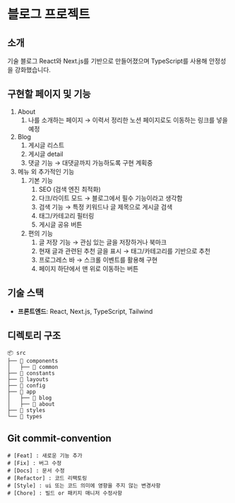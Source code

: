 # 블로그 프로젝트

## 소개

기술 블로그
React와 Next.js를 기반으로 만들어졌으며 TypeScript를 사용해 안정성을 강화했습니다.

## 구현할 페이지 및 기능

1. About
   1. 나를 소개하는 페이지 → 이력서 정리한 노션 페이지로도 이동하는 링크를 넣을 예정
2. Blog
   1. 게시글 리스트
   2. 게시글 detail
   3. 댓글 기능 → 대댓글까지 가능하도록 구현 계획중
3. 메뉴 외 추가적인 기능
   1. 기본 기능
      1. SEO (검색 엔진 최적화)
      2. 다크/라이트 모드 → 블로그에서 필수 기능이라고 생각함
      3. 검색 기능 → 특정 키워드나 글 제목으로 게시글 검색
      4. 태그/카테고리 필터링
      5. 게시글 공유 버튼
   2. 편의 기능
      1. 글 저장 기능 → 관심 있는 글을 저장하거나 북마크
      2. 현재 글과 관련된 추천 글을 표시 → 태그/카테고리를 기반으로 추천
      3. 프로그레스 바 → 스크롤 이벤트를 활용해 구현
      4. 페이지 하단에서 맨 위로 이동하는 버튼

## 기술 스택

- **프론트엔드**: React, Next.js, TypeScript, Tailwind

## 디렉토리 구조

```plaintext
📦 src
├── 📂 components
│   ├── 📂 common
├── 📂 constants
├── 📂 layouts
├── 📂 config
├── 📂 app
│   ├── 📂 blog
│   ├── 📂 about
├── 📂 styles
└── 📂 types
```

## Git commit-convention

```plaintext
# [Feat] : 새로운 기능 추가
# [Fix] : 버그 수정
# [Docs] : 문서 수정
# [Refactor] : 코드 리팩토링
# [Style] : ui 또는 코드 의미에 영향을 주지 않는 변경사항
# [Chore] : 빌드 or 패키지 매니저 수정사항
```
